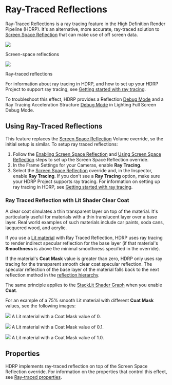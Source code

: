 # Ray-Traced Reflections

Ray-Traced Reflections is a ray tracing feature in the High Definition Render Pipeline (HDRP). It's an alternative, more accurate, ray-traced solution to [Screen Space Reflection](Override-Screen-Space-Reflection.md) that can make use of off screen data.

![](Images/RayTracedReflections1.png)

Screen-space reflections

![](Images/RayTracedReflections2.png)

Ray-traced reflections

For information about ray tracing in HDRP, and how to set up your HDRP Project to support ray tracing, see [Getting started with ray tracing](Ray-Tracing-Getting-Started.md).

To troubleshoot this effect, HDRP provides a Reflection [Debug Mode](Ray-Tracing-Debug.md) and a Ray Tracing Acceleration Structure [Debug Mode](Ray-Tracing-Debug.md) in Lighting Full Screen Debug Mode.

## Using Ray-Traced Reflections

This feature replaces the [Screen Space Reflection](Override-Screen-Space-Reflection.md) Volume override, so the initial setup is similar. To setup ray traced reflections:

1. Follow the [Enabling Screen Space Reflection](Override-Screen-Space-Reflection.md#enabling-screen-space-reflection) and [Using Screen Space Reflection](Override-Screen-Space-Reflection.md#using-screen-space-reflection) steps to set up the Screen Space Reflection override.
2. In the Frame Settings for your Cameras, enable **Ray Tracing**.
3. Select the [Screen Space Reflection](Override-Screen-Space-Reflection.md) override and, in the Inspector, enable **Ray Tracing**. If you don't see a **Ray Tracing** option, make sure your HDRP Project supports ray tracing. For information on setting up ray tracing in HDRP, see [Getting started with ray tracing](Ray-Tracing-Getting-Started.md).

### Ray Traced Reflection with Lit Shader Clear Coat

A clear coat simulates a thin transparent layer on top of the material. It's particularly useful for materials with a thin translucent layer over a base layer. Real world examples of such materials include car paints, soda cans, lacquered wood, and acrylic.

If you use a [Lit material](Lit-Shader.md) with Ray Traced Reflection, HDRP uses ray tracing to render indirect specular reflection for the base layer (if that material's **Smoothness** is above the minimal smoothness specified in the override).

If the material's **Coat Mask** value is greater than zero, HDRP only uses ray tracing for the transparent smooth clear coat specular reflection. The specular reflection of the base layer of the material falls back to the next reflection method in the [reflection hierarchy](Reflection-in-HDRP.md#reflection-hierarchy).

The same principle applies to the [StackLit Shader Graph](master-stack-stacklit.md) when you enable **Coat**.

For an example of a 75% smooth Lit material with different **Coat Mask** values, see the following images:

![](Images/ray-traced-reflection-clear-coat-1.png)
A Lit material with a Coat Mask value of 0.

![](Images/ray-traced-reflection-clear-coat-2.png)
A Lit material with a Coat Mask value of 0.1.

![](Images/ray-traced-reflection-clear-coat-3.png)
A Lit material with a Coat Mask value of 1.0.

## Properties

HDRP implements ray-traced reflection on top of the Screen Space Reflection override. For information on the properties that control this effect, see [Ray-traced properties](Override-Screen-Space-Reflection.md#ray-traced).
